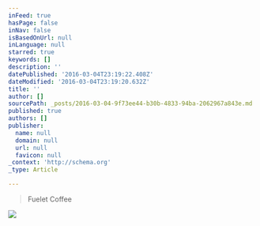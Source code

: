 ```yaml
---
inFeed: true
hasPage: false
inNav: false
isBasedOnUrl: null
inLanguage: null
starred: true
keywords: []
description: ''
datePublished: '2016-03-04T23:19:22.408Z'
dateModified: '2016-03-04T23:19:20.632Z'
title: ''
author: []
sourcePath: _posts/2016-03-04-9f73ee44-b30b-4833-94ba-2062967a843e.md
published: true
authors: []
publisher:
  name: null
  domain: null
  url: null
  favicon: null
_context: 'http://schema.org'
_type: Article

---
```

> Fuelet Coffee

![](https://the-grid-user-content.s3-us-west-2.amazonaws.com/5d2dbf75-3c27-43e3-811d-9766c97b1115.png)